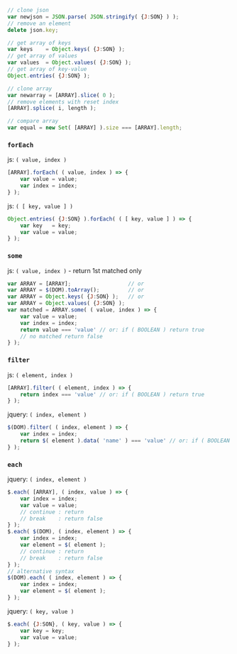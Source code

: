 ```js
// clone json
var newjson = JSON.parse( JSON.stringify( {J:SON} ) );
// remove an element
delete json.key;

// get array of keys
var keys    = Object.keys( {J:SON} );
// get array of values
var values  = Object.values( {J:SON} );
// get array of key-value
Object.entries( {J:SON} );

// clone array
var newarray = [ARRAY].slice( 0 );
// remove elements with reset index
[ARRAY].splice( i, length );

// compare array
var equal = new Set( [ARRAY] ).size === [ARRAY].length;
```
### `forEach`
js: `( value, index )`
```js
[ARRAY].forEach( ( value, index ) => {
	var value = value;
	var index = index;
} );
```
js: `( [ key, value ] )`
```js
Object.entries( {J:SON} ).forEach( ( [ key, value ] ) => {
	var key   = key;
	var value = value;
} );
```
### `some`
js: `( value, index )` - return 1st matched only
```js
var ARRAY = [ARRAY];                  // or
var ARRAY = $(DOM).toArray();         // or
var ARRAY = Object.keys( {J:SON} );   // or
var ARRAY = Object.values( {J:SON} );
var matched = ARRAY.some( ( value, index ) => {
	var value = value;
	var index = index;
	return value === 'value' // or: if ( BOOLEAN ) return true
	// no matched return false
} );
```
### `filter`
js: `( element, index )`
```js
[ARRAY].filter( ( element, index ) => {
	return index === 'value' // or: if ( BOOLEAN ) return true
} );
```
jquery: `( index, element )`
```js
$(DOM).filter( ( index, element ) => {
	var index = index;
	return $( element ).data( 'name' ) === 'value' // or: if ( BOOLEAN ) return true
} );
```
### `each`
jquery: `( index, element )`
```js
$.each( [ARRAY], ( index, value ) => {
	var index = index;
	var value = value;
	// continue : return
	// break    : return false
} );
$.each( $(DOM), ( index, element ) => {
	var index = index;
	var element = $( element );
	// continue : return
	// break    : return false
} );
// alternative syntax
$(DOM).each( ( index, element ) => {
	var index = index;
	var element = $( element );
} );
```
jquery: `( key, value )`
```js
$.each( {J:SON}, ( key, value ) => {
	var key = key;
	var value = value;
} );
```
